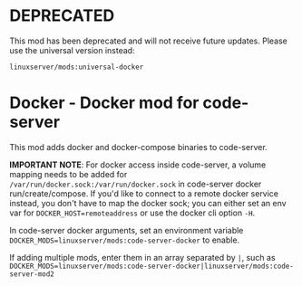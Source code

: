 # **DEPRECATED**

This mod has been deprecated and will not receive future updates. Please use the universal version instead:

`linuxserver/mods:universal-docker`

# Docker - Docker mod for code-server

This mod adds docker and docker-compose binaries to code-server.

**IMPORTANT NOTE**: For docker access inside code-server, a volume mapping needs to be added for `/var/run/docker.sock:/var/run/docker.sock` in code-server docker run/create/compose. If you'd like to connect to a remote docker service instead, you don't have to map the docker sock; you can either set an env var for `DOCKER_HOST=remoteaddress` or use the docker cli option `-H`.

In code-server docker arguments, set an environment variable `DOCKER_MODS=linuxserver/mods:code-server-docker` to enable.

If adding multiple mods, enter them in an array separated by `|`, such as `DOCKER_MODS=linuxserver/mods:code-server-docker|linuxserver/mods:code-server-mod2`
